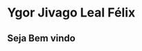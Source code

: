 
<div>
   <h1>Ygor Jivago Leal Félix</h1>
   <h2>Seja Bem vindo </h2>

  
</div>
<div>
  
</div>
<div>

   
</div>



<!--
**ylapiy/ylapiy** is a ✨ _special_ ✨ repository because its `README.md` (this file) appears on your GitHub profile.

Here are some ideas to get you started:

- 🔭 I’m currently working on ...
- 🌱 I’m currently learning ...
- 👯 I’m looking to collaborate on ...
- 🤔 I’m looking for help with ...
- 💬 Ask me about ...
- 📫 How to reach me: ...
- 😄 Pronouns: ...
- ⚡ Fun fact: ...
-->
